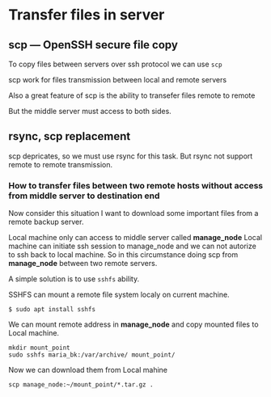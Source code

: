 # Transfer files in server 

## scp — OpenSSH secure file copy

To copy files between servers over ssh protocol we can use `scp`

scp work for files transmission between local and remote servers 

Also a great feature of scp is the ability to transefer files remote to remote

But the middle server must access to both sides.

## rsync, scp replacement

scp depricates, so we must use rsync for this task.
But rsync not support remote to remote transmission.

### How to transfer files between two remote hosts without access from middle server to destination end

Now consider this situation
I want to download some important files from a remote backup server.

Local machine only can access to middle server called **manage_node**
Local machine can initiate ssh session to manage_node and we can not autorize to ssh back to local machine.
So in this circumstance doing scp from **manage_node** between two remote servers.

A simple solution is to use `sshfs` ability.

SSHFS can mount a remote file system localy on current machine.

```
$ sudo apt install sshfs
```

We can mount remote address in **manage_node** and copy mounted files to Local machine.

```
mkdir mount_point
sudo sshfs maria_bk:/var/archive/ mount_point/
```

Now we can download them from Local mahine

```
scp manage_node:~/mount_point/*.tar.gz .
```

